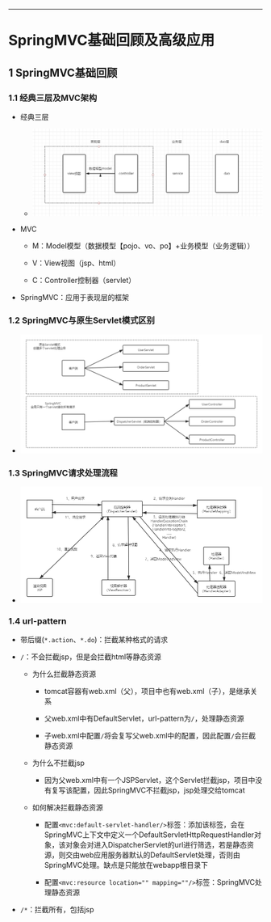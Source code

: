 ------



# SpringMVC基础回顾及高级应用

## 1 SpringMVC基础回顾

### 1.1 经典三层及MVC架构

- 经典三层

    - ![](../../images/SpringMVC/经典三层.png)

- MVC

    - M：Model模型（数据模型【pojo、vo、po】+业务模型（业务逻辑））
    
    - V：View视图（jsp、html）
    
    - C：Controller控制器（servlet）
    
- SpringMVC：应用于表现层的框架

### 1.2 SpringMVC与原生Servlet模式区别

- ![](../../images/SpringMVC/SpringMVC与Servlet区别.png)

### 1.3 SpringMVC请求处理流程

- ![](../../images/SpringMVC/SpringMVC请求处理流程.png)

### 1.4 url-pattern

- 带后缀(`*.action`、`*.do`)：拦截某种格式的请求

- `/`：不会拦截jsp，但是会拦截html等静态资源

    - 为什么拦截静态资源

        - tomcat容器有web.xml（父），项目中也有web.xml（子），是继承关系
        
        - 父web.xml中有DefaultServlet，url-pattern为`/`，处理静态资源
        
        - 子web.xml中配置`/`将会复写父web.xml中的配置，因此配置`/`会拦截静态资源
        
    - 为什么不拦截jsp
    
        - 因为父web.xml中有一个JSPServlet，这个Servlet拦截jsp，项目中没有复写该配置，因此SpringMVC不拦截jsp，jsp处理交给tomcat
        
    - 如何解决拦截静态资源
    
        - 配置`<mvc:default-servlet-handler/>`标签：添加该标签，会在SpringMVC上下文中定义一个DefaultServletHttpRequestHandler对象，该对象会对进入DispatcherServlet的url进行筛选，若是静态资源，则交由web应用服务器默认的DefaultServlet处理，否则由SpringMVC处理。缺点是只能放在webapp根目录下
        
        - 配置`<mvc:resource location="" mapping=""/>`标签：SpringMVC处理静态资源

- `/*`：拦截所有，包括jsp